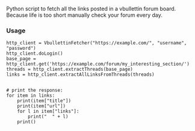 Python script to fetch all the links posted in a vbullettin forum board. Because life is too short manually check your forum every day.

### Usage

```
http_client = VbullettinFetcher("https://example.com/", "username", "password")
http_client.doLogin()
base_page = http_client.get('https://example.com/forum/my_interesting_section/')
threads = http_client.extractThreads(base_page)
links = http_client.extractAllLinksFromThreads(threads)


# print the response:
for item in links:
    print(item["title"])
    print(item["url"])
    for l in item["links"]:
        print("  " + l)
    print()
```


